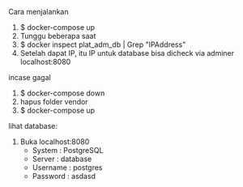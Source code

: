 Cara menjalankan

1. $ docker-compose up
2. Tunggu beberapa saat
3. $ docker inspect plat_adm_db | Grep "IPAddress"
4. Setelah dapat IP, itu IP untuk database bisa dicheck via adminer localhost:8080

incase gagal
1. $ docker-compose down
2. hapus folder vendor
3. $ docker-compose up

lihat database:
1. Buka localhost:8080
    - System : PostgreSQL
    - Server : database
    - Username : postgres
    - Password : asdasd
